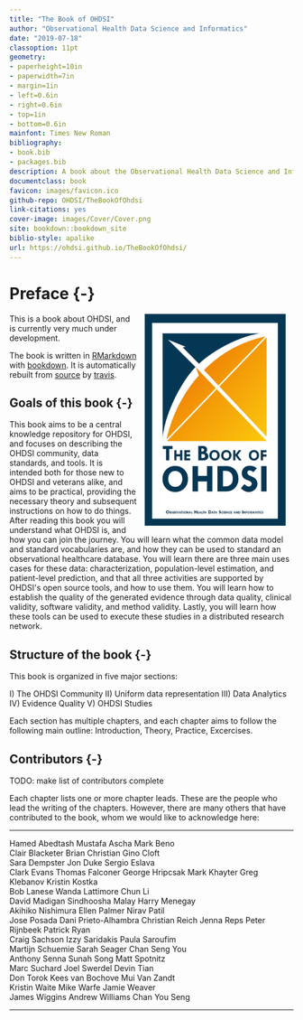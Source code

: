 ```yaml
--- 
title: "The Book of OHDSI"
author: "Observational Health Data Science and Informatics"
date: "2019-07-18"
classoption: 11pt      
geometry:
- paperheight=10in 
- paperwidth=7in
- margin=1in
- left=0.6in
- right=0.6in
- top=1in
- bottom=0.6in
mainfont: Times New Roman
bibliography:
- book.bib
- packages.bib
description: A book about the Observational Health Data Science and Informatics (OHDS). It described the OHDSI community, open standards and open source software.
documentclass: book
favicon: images/favicon.ico
github-repo: OHDSI/TheBookOfOhdsi
link-citations: yes
cover-image: images/Cover/Cover.png
site: bookdown::bookdown_site
biblio-style: apalike
url: https://ohdsi.github.io/TheBookOfOhdsi/
---
```




# Preface {-}

<img src="images/Cover/Cover.png" width="250" height="375" alt="Cover image" align="right" style="margin: 0 1em 0 1em" /> This is a book about OHDSI, and is currently very much under development. 

The book is written in [RMarkdown](https://rmarkdown.rstudio.com) with [bookdown](https://bookdown.org). It is automatically rebuilt from [source](https://github.com/OHDSI/TheBookOfOhdsi) by [travis](http://travis-ci.org/). 

## Goals of this book {-}

This book aims to be a central knowledge repository for OHDSI, and focuses on describing the OHDSI community, data standards, and tools. It is intended both for those new to OHDSI and veterans alike, and aims to be practical, providing the necessary theory and subsequent instructions on how to do things. After reading this book you will understand what OHDSI is, and how you can join the journey. You will learn what the common data model and standard vocabularies are, and how they can be used to standard an observational healthcare database. You will learn there are three main uses cases for these data: characterization, population-level estimation, and patient-level prediction, and that all three activities are supported by OHDSI's open source tools, and how to use them. You will learn how to establish the quality of the generated evidence through data quality, clinical validity, software validity, and method validity. Lastly, you will learn how these tools can be used to execute these studies in a distributed research network.

## Structure of the book {-}

This book is organized in five major sections: 

I) The OHDSI Community
II) Uniform data representation
III) Data Analytics
IV) Evidence Quality
V) OHDSI Studies

Each section has multiple chapters, and each chapter aims to follow the following main outline: Introduction, Theory, Practice, Excercises. 

## Contributors {-}

TODO: make list of contributors complete

Each chapter lists one or more chapter leads. These are the people who lead the writing of the chapters. However, there are many others that have contributed to the book, whom we would like to acknowledge here:


------------------  ---------------------  ----------------
Hamed Abedtash      Mustafa Ascha          Mark Beno       
Clair Blacketer     Brian Christian        Gino Cloft      
Sara Dempster       Jon Duke               Sergio Eslava   
Clark Evans         Thomas Falconer        George Hripcsak 
Mark Khayter        Greg Klebanov          Kristin Kostka  
Bob Lanese          Wanda Lattimore        Chun Li         
David Madigan       Sindhoosha  Malay      Harry Menegay   
Akihiko Nishimura   Ellen Palmer           Nirav Patil     
Jose Posada         Dani Prieto-Alhambra   Christian Reich 
Jenna Reps          Peter Rijnbeek         Patrick Ryan    
Craig Sachson       Izzy Saridakis         Paula Saroufim  
Martijn Schuemie    Sarah Seager           Chan Seng You   
Anthony Senna       Sunah Song             Matt Spotnitz   
Marc Suchard        Joel Swerdel           Devin Tian      
Don Torok           Kees van Bochove       Mui Van Zandt   
Kristin Waite       Mike Warfe             Jamie Weaver    
James Wiggins       Andrew Williams        Chan You Seng   
------------------  ---------------------  ----------------

